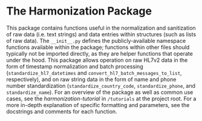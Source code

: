 # The Harmonization Package

This package contains functions useful in the normalization and sanitization of raw data (i.e. text strings) and data entries within structures (such as lists of raw data). The `__init__.py` defines the publicly-available namespace functions available within the package; functions within other files should typically not be imported directly, as they are helper functions that operate under the hood. This package allows operation on raw HL7v2 data in the form of timestamp normalization and batch processing (`standardize_hl7_datetimes` and `convert_hl7_batch_messages_to_list`, respectively), and on raw string data in the form of name and phone number standardization (`standardize_country_code`, `standardize_phone`, and `standardize_name`). For an overview of the package as well as common use cases, see the _harmonization-tutorial_ in `/tutorials` at the project root. For a more in-depth explanation of specific formatting and parameters, see the docstrings and comments for each function.
